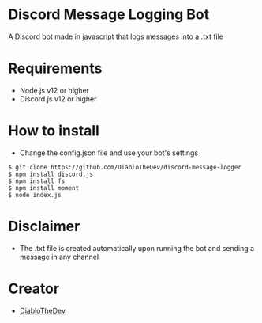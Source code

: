 # Discord Message Logging Bot
A Discord bot made in javascript that logs messages into a .txt file

# Requirements
- Node.js v12 or higher
- Discord.js v12 or higher

# How to install
- Change the config.json file and use your bot's settings
```
$ git clone https://github.com/DiabloTheDev/discord-message-logger
$ npm install discord.js
$ npm install fs
$ npm install moment
$ node index.js
```
# Disclaimer
- The .txt file is created automatically upon running the bot and sending a message in any channel

# Creator
- [DiabloTheDev](http://discord.bio/p/diablo)

